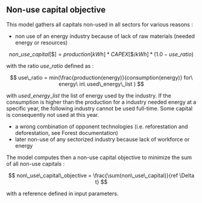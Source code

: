 ## Non-use capital objective

This model gathers all capitals non-used in all sectors for various reasons : 
- non use of an energy industry because of lack of raw materials (needed energy or resources)
  
$$ non\_use\_capital[\$] = production [kWh]*CAPEX [\$/kWh]*(1.0-use\_ratio) $$

with the ratio $use\_ratio$ defined as :

$$ use\_ratio = min(\frac{production(energy)}{consumption(energy)} for\ energy\ in\ used\_energy\_list ) $$

with $used\_energy\_list$ the list of energy used by the industry. If the consumption is higher than the production for a industry needed energy at a specific year, the following industry cannot be used full-time. Some capital is consequently not used at this year.

- a wrong combination of opponent technologies (i.e. reforestation and deforestation, see Forest documentation) 
- later non-use of any sectorized industry because lack of workforce or energy

The model computes then a non-use capital objective to minimize the sum of all non-use capitals : 


$$ non\_use\_capital\_objective = \frac{\sum(non\_use\_capital)}{ref \Delta t} $$

with a reference defined in input parameters. 

